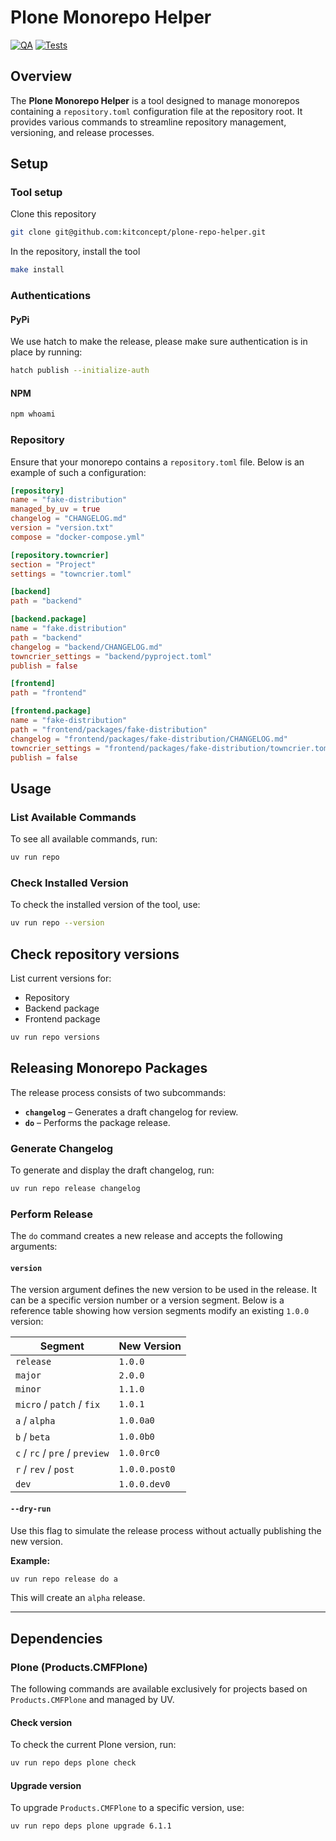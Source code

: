# Plone Monorepo Helper

[![QA](https://github.com/kitconcept/plone-repo-helper/actions/workflows/qa.yml/badge.svg)](https://github.com/kitconcept/plone-repo-helper/actions/workflows/qa.yml)
[![Tests](https://github.com/kitconcept/plone-repo-helper/actions/workflows/test.yml/badge.svg)](https://github.com/kitconcept/plone-repo-helper/actions/workflows/test.yml)

## Overview

The **Plone Monorepo Helper** is a tool designed to manage monorepos containing a `repository.toml` configuration file at the repository root. It provides various commands to streamline repository management, versioning, and release processes.

## Setup

### Tool setup

Clone this repository

```sh
git clone git@github.com:kitconcept/plone-repo-helper.git
```

In the repository, install the tool

```sh
make install
```

### Authentications

#### PyPi

We use hatch to make the release, please make sure authentication is in place by running:

```sh
hatch publish --initialize-auth
```

#### NPM

```sh
npm whoami
```

### Repository

Ensure that your monorepo contains a `repository.toml` file. Below is an example of such a configuration:

```toml
[repository]
name = "fake-distribution"
managed_by_uv = true
changelog = "CHANGELOG.md"
version = "version.txt"
compose = "docker-compose.yml"

[repository.towncrier]
section = "Project"
settings = "towncrier.toml"

[backend]
path = "backend"

[backend.package]
name = "fake.distribution"
path = "backend"
changelog = "backend/CHANGELOG.md"
towncrier_settings = "backend/pyproject.toml"
publish = false

[frontend]
path = "frontend"

[frontend.package]
name = "fake-distribution"
path = "frontend/packages/fake-distribution"
changelog = "frontend/packages/fake-distribution/CHANGELOG.md"
towncrier_settings = "frontend/packages/fake-distribution/towncrier.toml"
publish = false
```

## Usage

### List Available Commands
To see all available commands, run:

```bash
uv run repo
```

### Check Installed Version
To check the installed version of the tool, use:

```bash
uv run repo --version
```

## Check repository versions

List current versions for:

- Repository
- Backend package
- Frontend package

```bash
uv run repo versions
```

## Releasing Monorepo Packages

The release process consists of two subcommands:
- **`changelog`** – Generates a draft changelog for review.
- **`do`** – Performs the package release.

### Generate Changelog
To generate and display the draft changelog, run:

```bash
uv run repo release changelog
```

### Perform Release
The `do` command creates a new release and accepts the following arguments:

#### `version`
The version argument defines the new version to be used in the release. It can be a specific version number or a version segment. Below is a reference table showing how version segments modify an existing `1.0.0` version:

| Segment | New Version |
|---------|------------|
| `release` | `1.0.0` |
| `major` | `2.0.0` |
| `minor` | `1.1.0` |
| `micro` / `patch` / `fix` | `1.0.1` |
| `a` / `alpha` | `1.0.0a0` |
| `b` / `beta` | `1.0.0b0` |
| `c` / `rc` / `pre` / `preview` | `1.0.0rc0` |
| `r` / `rev` / `post` | `1.0.0.post0` |
| `dev` | `1.0.0.dev0` |

#### `--dry-run`
Use this flag to simulate the release process without actually publishing the new version.

**Example:**

```bash
uv run repo release do a
```

This will create an `alpha` release.

---

## Dependencies

### Plone (Products.CMFPlone)

The following commands are available exclusively for projects based on `Products.CMFPlone` and managed by UV.

#### Check version
To check the current Plone version, run:

```bash
uv run repo deps plone check
```

#### Upgrade version

To upgrade `Products.CMFPlone` to a specific version, use:

```bash
uv run repo deps plone upgrade 6.1.1
```
